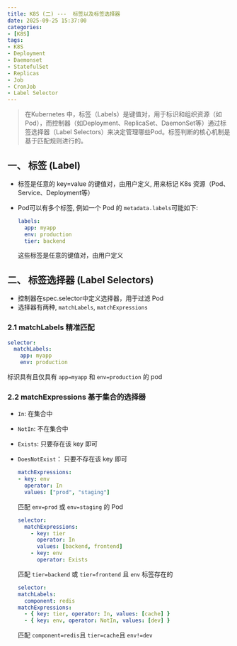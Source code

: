 ```yaml
---
title: K8S (二) ---  标签以及标签选择器
date: 2025-09-25 15:37:00
categories: 
- [K8S]
tags: 
- K8S
- Deployment
- Daemonset
- StatefulSet
- Replicas
- Job
- CronJob
- Label Selector
---
```



> 在Kubernetes 中，标签（Labels）是键值对，用于标识和组织资源（如Pod），而控制器（如Deployment、ReplicaSet、DaemonSet等）通过标签选择器（Label Selectors）来决定管理哪些Pod。标签判断的核心机制是基于匹配规则进行的。

## 一、 标签 (Label)

- 标签是任意的 key=value 的键值对，由用户定义, 用来标记 K8s 资源（Pod、Service、Deployment等） 
- Pod可以有多个标签, 例如一个 Pod 的 `metadata.labels`可能如下:

  ``` yaml
  labels:
    app: myapp
    env: production
    tier: backend
  ```

  这些标签是任意的键值对，由用户定义


## 二、 标签选择器 (Label Selectors)

- 控制器在spec.selector中定义选择器，用于过滤 Pod
- 选择器有两种, `matchLabels`, `matchExpressions`

### 2.1 matchLabels 精准匹配

  ``` yaml
  selector:
    matchLabels:
      app: myapp
      env: production
  ```

标识具有且仅具有 `app=myapp` 和 `env=production` 的 pod 


### 2.2 matchExpressions 基于集合的选择器

- `In`: 在集合中
- `NotIn`: 不在集合中
- `Exists`: 只要存在该 key 即可
- `DoesNotExist`： 只要不存在该 key 即可

  ``` yaml
  matchExpressions:
  - key: env
    operator: In
    values: ["prod", "staging"]
  ```

  匹配 `env=prod` 或 `env=staging` 的 Pod

  ``` yaml
  selector:
    matchExpressions:
      - key: tier
        operator: In
        values: [backend, frontend]
      - key: env
        operator: Exists
  ```

  匹配 `tier=backend` 或 `tier=frontend` 且 `env` 标签存在的


  ``` yaml
  selector:
  matchLabels:
    component: redis
  matchExpressions:
    - { key: tier, operator: In, values: [cache] }
    - { key: env, operator: NotIn, values: [dev] }
  ```

  匹配 `component=redis`且 `tier=cache`且 `env!=dev`